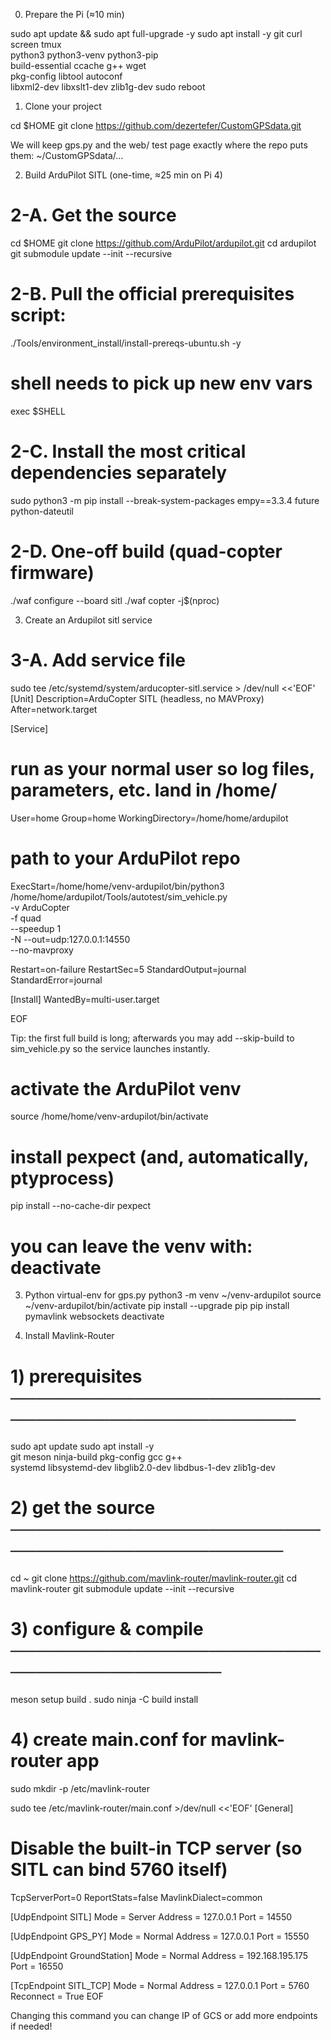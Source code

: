 0. Prepare the Pi (≈10 min)

sudo apt update && sudo apt full-upgrade -y
sudo apt install -y git curl screen tmux \
                    python3 python3-venv python3-pip \
                    build-essential ccache g++ wget \
                    pkg-config libtool autoconf \
                    libxml2-dev libxslt1-dev zlib1g-dev
sudo reboot

1. Clone your project

cd $HOME
git clone https://github.com/dezertefer/CustomGPSdata.git

We will keep gps.py and the web/ test page exactly where the repo puts them:
~/CustomGPSdata/…

2. Build ArduPilot SITL (one-time, ≈25 min on Pi 4)
# 2-A.  Get the source
cd $HOME
git clone https://github.com/ArduPilot/ardupilot.git
cd ardupilot
git submodule update --init --recursive

# 2-B.  Pull the official prerequisites script:
./Tools/environment_install/install-prereqs-ubuntu.sh -y
# shell needs to pick up new env vars
exec $SHELL

# 2-C. Install the most critical dependencies separately
sudo python3 -m pip install --break-system-packages empy==3.3.4 future python-dateutil

# 2-D.  One-off build (quad-copter firmware)
./waf configure --board sitl
./waf copter  -j$(nproc)

3. Create an Ardupilot sitl service

# 3-A. Add service file
sudo tee /etc/systemd/system/arducopter-sitl.service > /dev/null <<'EOF'                               
[Unit]
Description=ArduCopter SITL (headless, no MAVProxy)
After=network.target

[Service]
# run as your normal user so log files, parameters, etc. land in /home/<user>
User=home
Group=home
WorkingDirectory=/home/home/ardupilot
# path to your ArduPilot repo

ExecStart=/home/home/venv-ardupilot/bin/python3  \
          /home/home/ardupilot/Tools/autotest/sim_vehicle.py \
          -v ArduCopter               \
          -f quad                     \
          --speedup 1                 \
          -N --out=udp:127.0.0.1:14550   \
          --no-mavproxy

Restart=on-failure
RestartSec=5
StandardOutput=journal
StandardError=journal

[Install]
WantedBy=multi-user.target

EOF

Tip:
the first full build is long; afterwards you may add --skip-build
to sim_vehicle.py so the service launches instantly.

# activate the ArduPilot venv
source /home/home/venv-ardupilot/bin/activate

# install pexpect (and, automatically, ptyprocess)
pip install --no-cache-dir pexpect
# you can leave the venv with:  deactivate

3. Python virtual-env for gps.py
python3 -m venv ~/venv-ardupilot
source ~/venv-ardupilot/bin/activate
pip install --upgrade pip
pip install pymavlink websockets
deactivate

4. Install Mavlink-Router

# 1) prerequisites ────────────────────────────────────────────────
sudo apt update
sudo apt install -y \
      git meson ninja-build pkg-config gcc g++ \
      systemd libsystemd-dev libglib2.0-dev libdbus-1-dev zlib1g-dev

# 2) get the source ───────────────────────────────────────────────
cd ~
git clone https://github.com/mavlink-router/mavlink-router.git
cd mavlink-router
git submodule update --init --recursive

# 3) configure & compile ──────────────────────────────────────────
meson setup build .
sudo ninja -C build install

# 4) create main.conf for mavlink-router app

sudo mkdir -p /etc/mavlink-router

sudo tee /etc/mavlink-router/main.conf >/dev/null <<'EOF'
[General]
# Disable the built-in TCP server (so SITL can bind 5760 itself)
TcpServerPort=0
ReportStats=false
MavlinkDialect=common

[UdpEndpoint SITL]
Mode    = Server
Address = 127.0.0.1
Port    = 14550

[UdpEndpoint GPS_PY]
Mode    = Normal
Address = 127.0.0.1
Port    = 15550

[UdpEndpoint GroundStation]
Mode    = Normal
Address = 192.168.195.175
Port    = 16550

[TcpEndpoint SITL_TCP]
Mode      = Normal
Address   = 127.0.0.1
Port      = 5760
Reconnect = True
EOF

Changing this command you can change IP of GCS or add more endpoints if needed!


